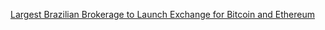 [Largest Brazilian Brokerage to Launch Exchange for Bitcoin and Ethereum](https://cointelegraph.com/news/largest-brazilian-brokerage-to-launch-exchange-for-bitcoin-and-ethereum)